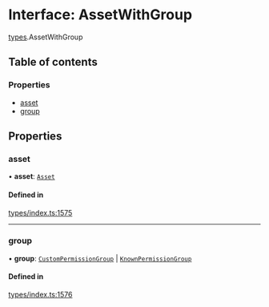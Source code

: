 # Interface: AssetWithGroup

[types](../wiki/types).AssetWithGroup

## Table of contents

### Properties

- [asset](../wiki/types.AssetWithGroup#asset)
- [group](../wiki/types.AssetWithGroup#group)

## Properties

### asset

• **asset**: [`Asset`](../wiki/api.entities.Asset.Asset)

#### Defined in

[types/index.ts:1575](https://github.com/PolymeshAssociation/polymesh-sdk/blob/2d3ac2ae/src/types/index.ts#L1575)

___

### group

• **group**: [`CustomPermissionGroup`](../wiki/api.entities.CustomPermissionGroup.CustomPermissionGroup) \| [`KnownPermissionGroup`](../wiki/api.entities.KnownPermissionGroup.KnownPermissionGroup)

#### Defined in

[types/index.ts:1576](https://github.com/PolymeshAssociation/polymesh-sdk/blob/2d3ac2ae/src/types/index.ts#L1576)
